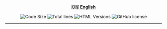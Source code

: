 <div align="center">

[**🇺🇸 English**](../../README.md)
</div>

<p align="center">
    <img src="https://img.shields.io/github/languages/code-size/robonamari/error-pages-collection?style=flat" alt="Code Size">
    <img src="https://tokei.rs/b1/github/robonamari/error-pages-collection?style=flat" alt="Total lines">
    <img src="https://img.shields.io/badge/HTML-%5E5-blue" alt="HTML Versions"> 
    <img src="https://img.shields.io/github/license/robonamari/Dirlotix-py" alt="GitHub license">
</p>

---
